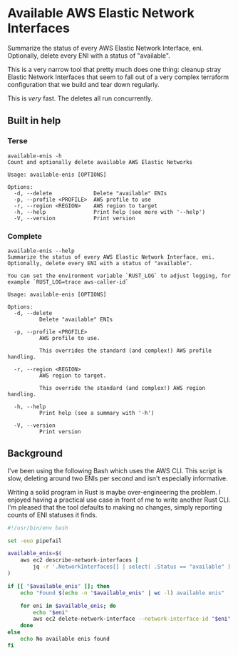 # Available AWS Elastic Network Interfaces

Summarize the status of every AWS Elastic Network Interface, eni.
Optionally, delete every ENI with a status of "available".

This is a very narrow tool that pretty much does one thing:
cleanup stray Elastic Network Interfaces that seem to fall
out of a very complex terraform configuration that we build
and tear down regularly.

This is _very_ fast. The deletes all run concurrently.

## Built in help

### Terse

```
available-enis -h
Count and optionally delete available AWS Elastic Networks

Usage: available-enis [OPTIONS]

Options:
  -d, --delete             Delete "available" ENIs
  -p, --profile <PROFILE>  AWS profile to use
  -r, --region <REGION>    AWS region to target
  -h, --help               Print help (see more with '--help')
  -V, --version            Print version
```

### Complete

```
available-enis --help
Summarize the status of every AWS Elastic Network Interface, eni.
Optionally, delete every ENI with a status of "available".

You can set the environment variable `RUST_LOG` to adjust logging, for
example `RUST_LOG=trace aws-caller-id`

Usage: available-enis [OPTIONS]

Options:
  -d, --delete
          Delete "available" ENIs

  -p, --profile <PROFILE>
          AWS profile to use.

          This overrides the standard (and complex!) AWS profile handling.

  -r, --region <REGION>
          AWS region to target.

          This override the standard (and complex!) AWS region handling.

  -h, --help
          Print help (see a summary with '-h')

  -V, --version
          Print version
```

## Background

I've been using the following Bash which uses the AWS CLI.
This script is slow, deleting around two ENIs per second
and isn't especially informative.

Writing a solid program in Rust is maybe over-engineering the problem.
I enjoyed having a practical use case in front of me to write another
Rust CLI. I'm pleased that the tool defaults to making no changes,
simply reporting counts of ENI statuses it finds.

```bash
#!/usr/bin/env bash

set -euo pipefail

available_enis=$(
    aws ec2 describe-network-interfaces |
        jq -r '.NetworkInterfaces[] | select( .Status == "available" ) | .NetworkInterfaceId'
)

if [[ "$available_enis" ]]; then
    echo "Found $(echo -n "$available_enis" | wc -l) available enis"

    for eni in $available_enis; do
        echo "$eni"
        aws ec2 delete-network-interface --network-interface-id "$eni"
    done
else
    echo No available enis found
fi
```
